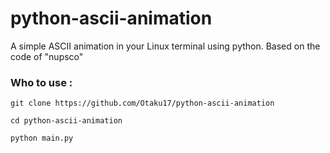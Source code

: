 # python-ascii-animation
A simple ASCII animation in your Linux terminal using python.
Based on the code of "nupsco"

### Who to use :

```git
git clone https://github.com/Otaku17/python-ascii-animation
```
```
cd python-ascii-animation 
```
```python 
python main.py
```

